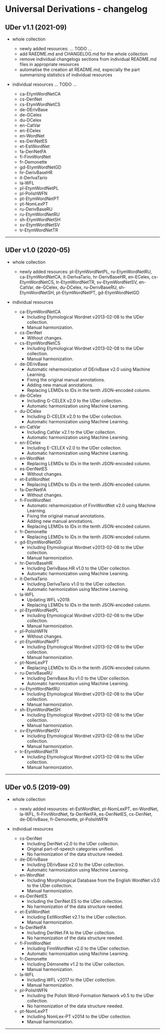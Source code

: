 # Universal Derivations - changelog


## UDer v1.1 (2021-09)

* whole collection
    * newly added resources: ... TODO ...
    * add RAEDME.md and CHANGELOG.md for the whole collection
    * remove individual changelogs sections from individual README.md files in appropriate resources
    * automatise the creation all README.md, especially the part summarising statistics of individual resources

* individual resources ... TODO ...
    * ca-EtymWordNetCA
    * cs-DeriNet
    * cs-EtymWordNetCS
    * de-DErivBase
    * de-GCelex
    * du-DCelex
    * en-CatVar
    * en-ECelex
    * en-WordNet
    * es-DeriNetES
    * et-EstWordNet
    * fa-DeriNetFA
    * fi-FinnWordNet
    * fr-Demonette
    * gd-EtymWordNetGD
    * hr-DerivBaseHR
    * it-DerIvaTario
    * la-WFL
    * pl-EtymWordNetPL
    * pl-PolishWFN
    * pt-EtymWordNetPT
    * pt-NomLexPT
    * ru-DerivBaseRU
    * ru-EtymWordNetRU
    * sh-EtymWordNetSH
    * sv-EtymWordNetSV
    * tr-EtymWordNetTR


---


## UDer v1.0 (2020-05)

* whole collection
    * newly added resources: pl-EtymWordNetPL, ru-EtymWordNetRU, ca-EtymWordNetCA, it-DerIvaTario, hr-DerivBaseHR, en-ECelex, cs-EtymWordNetCS, tr-EtymWordNetTR, sv-EtymWordNetSV, en-CatVar, de-GCelex, du-DCelex, ru-DerivBaseRU, sh-EtymWordNetSH, pt-EtymWordNetPT, gd-EtymWordNetGD

* individual resources
    * ca-EtymWordNetCA
        * Including Etymological Wordnet v2013-02-08 to the UDer collection.
        * Manual harmonization.
    * cs-DeriNet
        * Without changes.
    * cs-EtymWordNetCS
        * Including Etymological Wordnet v2013-02-08 to the UDer collection.
        * Manual harmonization.
    * de-DErivBase
        * Automatic reharmonization of DErivBase v2.0 using Machine Learning.
        * Fixing the original manual annotations.
        * Adding new manual annotations.
        * Replacing LEMIDs to IDs in the tenth JSON-encoded column.
    * de-GCelex
        * Including G-CELEX v2.0 to the UDer collection.
        * Automatic harmonization using Machine Learning.
    * du-DCelex
        * Including D-CELEX v2.0 to the UDer collection.
        * Automatic harmonization using Machine Learning.
    * en-CatVar
        * Including CatVar v2.1 to the UDer collection.
        * Automatic harmonization using Machine Learning.
    * en-ECelex
        * Including E-CELEX v2.0 to the UDer collection.
        * Automatic harmonization using Machine Learning.
    * en-WordNet
        * Replacing LEMIDs to IDs in the tenth JSON-encoded column.
    * es-DeriNetES
        * Without changes.
    * et-EstWordNet
        * Replacing LEMIDs to IDs in the tenth JSON-encoded column.
    * fa-DeriNetFA
        * Without changes.
    * fi-FinnWordNet
        * Automatic reharmonization of FinnWordNet v2.0 using Machine Learning.
        * Fixing the original manual annotations.
        * Adding new manual annotations.
        * Replacing LEMIDs to IDs in the tenth JSON-encoded column.
    * fr-Demonette
        * Replacing LEMIDs to IDs in the tenth JSON-encoded column.
    * gd-EtymWordNetGD
        * Including Etymological Wordnet v2013-02-08 to the UDer collection.
        * Manual harmonization.
    * hr-DerivBaseHR
        * Including DerivBase.HR v1.0 to the UDer collection.
        * Automatic harmonization using Machine Learning.
    * it-DerIvaTario
        * Including DerIvaTario v1.0 to the UDer collection.
        * Automatic harmonization using Machine Learning.
    * la-WFL
        * Updating WFL v2019.
        * Replacing LEMIDs to IDs in the tenth JSON-encoded column.
    * pl-EtymWordNetPL
        * Including Etymological Wordnet v2013-02-08 to the UDer collection.
        * Manual harmonization.
    * pl-PolishWFN
        * Without changes.
    * pt-EtymWordNetPT
        * Including Etymological Wordnet v2013-02-08 to the UDer collection.
        * Manual harmonization.
    * pt-NomLexPT
        * Replacing LEMIDs to IDs in the tenth JSON-encoded column.
    * ru-DerivBaseRU
        * Including DerivBase.Ru v1.0 to the UDer collection.
        * Automatic harmonization using Machine Learning.
    * ru-EtymWordNetRU
        * Including Etymological Wordnet v2013-02-08 to the UDer collection.
        * Manual harmonization.
    * sh-EtymWordNetSH
        * Including Etymological Wordnet v2013-02-08 to the UDer collection.
        * Manual harmonization.
    * sv-EtymWordNetSV
        * Including Etymological Wordnet v2013-02-08 to the UDer collection.
        * Manual harmonization.
    * tr-EtymWordNetTR
        * Including Etymological Wordnet v2013-02-08 to the UDer collection.
        * Manual harmonization.


---


## UDer v0.5 (2019-09)

* whole collection
    * newly added resources: et-EstWordNet, pt-NomLexPT, en-WordNet, la-WFL, fi-FinnWordNet, fa-DeriNetFA, es-DeriNetES, cs-DeriNet, de-DErivBase, fr-Demonette, pl-PolishWFN

* individual resources
    * cs-DeriNet
        * Including DeriNet v2.0 to the UDer collection.
        * Original part-of-speech categories unified.
        * No harmonization of the data structure needed.
    * de-DErivBase
        * Including DErivBase v2.0 to the UDer collection.
        * Automatic harmonization using Machine Learning.
    * en-WordNet
        * Including Morphological Database from the English WordNet v3.0 to the UDer collection.
        * Manual harmonization.
    * es-DeriNetES
        * Including the DeriNet.ES to the UDer collection.
        * No harmonization of the data structure needed.
    * et-EstWordNet
        * Including EstWordNet v2.1 to the UDer collection.
        * Manual harmonization.
    * fa-DeriNetFA
        * Including DeriNet.FA to the UDer collection.
        * No harmonization of the data structure needed.
    * fi-FinnWordNet
        * Including FinnWordNet v2.0 to the UDer collection.
        * Automatic harmonization using Machine Learning.
    * fr-Demonette
        * Including Démonette v1.2 to the UDer collection.
        * Manual harmonization.
    * la-WFL
        * Including WFL v2017 to the UDer collection.
        * Manual harmonization.
    * pl-PolishWFN
        * Including the Polish Word-Formation Network v0.5 to the UDer collection.
        * No harmonization of the data structure needed.
    * pt-NomLexPT
        * Including NomLex-PT v2014 to the UDer collection.
        * Manual harmonization.


---
